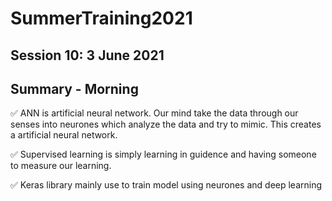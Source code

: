 # SummerTraining2021
## Session 10: 3 June  2021
## Summary - Morning

✅ ANN is artificial neural network. Our mind take the data through our senses into neurones which analyze the data and try to mimic. This creates a artificial neural network.

✅ Supervised learning is simply learning in guidence and having someone to measure our learning.

✅ Keras library mainly use to train model using neurones and deep learning